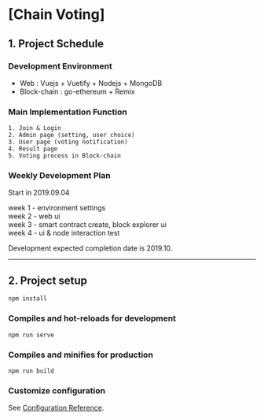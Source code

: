 # [Chain Voting]

## 1. Project Schedule
### Development Environment
+ Web : Vuejs + Vuetify + Nodejs + MongoDB
+ Block-chain : go-ethereum + Remix

### Main Implementation Function
```
1. Join & Login 
2. Admin page (setting, user choice)
3. User page (voting notification)
4. Result page 
5. Voting process in Block-chain
```

### Weekly Development Plan
Start in 2019.09.04

week 1 - environment settings  
week 2 - web ui  
week 3 - smart contract create, block explorer ui  
week 4 - ui & node interaction test  

Development expected completion date is 2019.10.

___
## 2. Project setup
```
npm install
```

### Compiles and hot-reloads for development
```
npm run serve
```

### Compiles and minifies for production
```
npm run build
```

### Customize configuration
See [Configuration Reference](https://cli.vuejs.org/config/).
